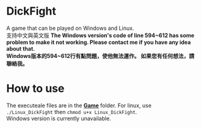 # DickFight
A game that can be played on Windows and Linux.  
支持中文與英文版
**The Windows version's code of line 594~612 has some problem to make it not working. Please contact me if you have any idea about that.**  
**Windows版本的594~612行有點問題，使他無法運作。 如果您有任何想法，請聯絡我。**  
# How to use
The executeale files are in the [**Game**](https://github.com/nelsonGX/dickfight/tree/main/Game) folder. For linux, use `./Linux_DickFight` then `chmod u+x Linux_DickFight`.  
Windows version is currently unavailable.

